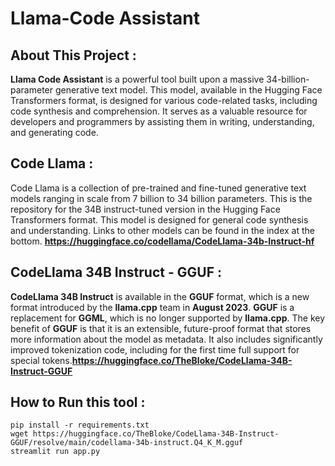 # Llama-Code Assistant

## About This Project :
**Llama Code Assistant** is a powerful tool built upon a massive 34-billion-parameter generative text model. This model, available in the Hugging Face Transformers format, is designed for various code-related tasks, including code synthesis and comprehension. It serves as a valuable resource for developers and programmers by assisting them in writing, understanding, and generating code.


## Code Llama : 
Code Llama is a collection of pre-trained and fine-tuned generative text models ranging in scale from 7 billion to 34 billion parameters. This is the repository for the 34B instruct-tuned version in the Hugging Face Transformers format. This model is designed for general code synthesis and understanding. Links to other models can be found in the index at the bottom. **https://huggingface.co/codellama/CodeLlama-34b-Instruct-hf**

## CodeLlama 34B Instruct - GGUF : 

**CodeLlama 34B Instruct** is available in the **GGUF** format, which is a new format introduced by the **llama.cpp** team in **August 2023**. **GGUF** is a replacement for **GGML**, which is no longer supported by **llama.cpp**. The key benefit of **GGUF** is that it is an extensible, future-proof format that stores more information about the model as metadata. It also includes significantly improved tokenization code, including for the first time full support for special tokens.**https://huggingface.co/TheBloke/CodeLlama-34B-Instruct-GGUF**

## How to Run this tool : 

```
pip install -r requirements.txt
wget https://huggingface.co/TheBloke/CodeLlama-34B-Instruct-GGUF/resolve/main/codellama-34b-instruct.Q4_K_M.gguf
streamlit run app.py

```
